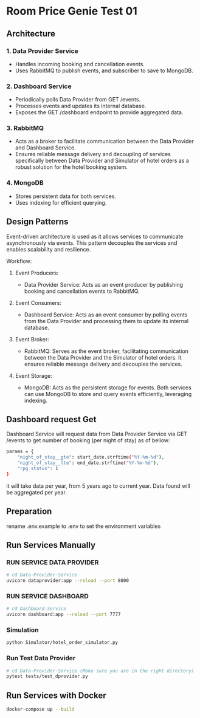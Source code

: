 # Room Price Genie Test 01
## Architecture
### 1. Data Provider Service

- Handles incoming booking and cancellation events.
- Uses RabbitMQ to publish events, and subscriber to save to MongoDB.

### 2. Dashboard Service

- Periodically polls Data Provider from GET /events.
- Processes events and updates its internal database.
- Exposes the GET /dashboard endpoint to provide aggregated data.

### 3. RabbitMQ

- Acts as a broker to facilitate communication between the Data Provider and Dashboard Service.
- Ensures reliable message delivery and decoupling of services specifically between Data Provider and Simulator of hotel orders as a robust solution for the hotel booking system.

### 4. MongoDB
- Stores persistent data for both services.
- Uses indexing for efficient querying.

## Design Patterns
Event-driven architecture is used as it allows services to communicate asynchronously via events. This pattern decouples the services and enables scalability and resilience.

Workflow:
1. Event Producers:
   - Data Provider Service: Acts as an event producer by publishing booking and cancellation events to RabbitMQ.

2. Event Consumers:
   - Dashboard Service: Acts as an event consumer by polling events from the Data Provider and processing them to update its internal database.

3. Event Broker:
   - RabbitMQ: Serves as the event broker, facilitating communication between the Data Provider and the Simulator of hotel orders. It ensures reliable message delivery and decouples the services.

4. Event Storage:
   - MongoDB: Acts as the persistent storage for events. Both services can use MongoDB to store and query events efficiently, leveraging indexing.

## Dashboard request Get
Dashboard Service will request data from Data Provider Service via GET /events to get number of booking (per night of stay) as of bellow:
```bash
params = {
    "night_of_stay__gte": start_date.strftime("%Y-%m-%d"),
    "night_of_stay__lte": end_date.strftime("%Y-%m-%d"),
    "rpg_status": 1
}
```
it will take data per year, from 5 years ago to current year. Data found will be aggregated per year.

## Preparation
rename .env.example to .env to set the environment variables

## Run Services Manually
### RUN SERVICE DATA PROVIDER
```bash
# cd Data-Provider-Service
uvicorn dataprovider:app --reload --port 8000
```

### RUN SERVICE DASHBOARD
```bash
# cd Dashboard-Service
uvicorn dashboard:app --reload --port 7777
```

### Simulation
```bash
python Simulator/hotel_order_simulator.py
```

### Run Test Data Provider
```bash
# cd Data-Provider-Service (Make sure you are in the right directory)
pytest tests/test_dprovider.py
```

## Run Services with Docker
```bash
docker-compose up --build
```